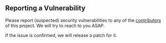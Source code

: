 ## Reporting a Vulnerability

Please report (suspected) security vulnerabilities to
any of the [contributors](https://github.com/courselab/snaskii21/graphs/contributors) of this project. We will try to reach to you ASAP.

If the issue is confirmed, we will release a patch for it.